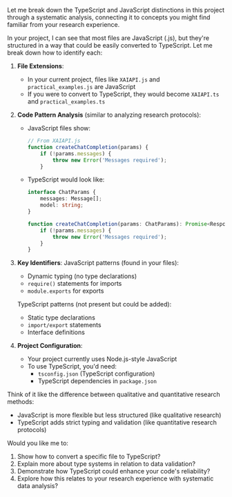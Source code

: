 Let me break down the TypeScript and JavaScript distinctions in this project through a systematic analysis, connecting it to concepts you might find familiar from your research experience.



In your project, I can see that most files are JavaScript (.js), but they're structured in a way that could be easily converted to TypeScript. Let me break down how to identify each:

1. **File Extensions**:
   - In your current project, files like `XAIAPI.js` and `practical_examples.js` are JavaScript
   - If you were to convert to TypeScript, they would become `XAIAPI.ts` and `practical_examples.ts`

2. **Code Pattern Analysis** (similar to analyzing research protocols):
   - JavaScript files show:
     ```javascript
     // From XAIAPI.js
     function createChatCompletion(params) {
         if (!params.messages) {
             throw new Error('Messages required');
         }
     ```
   - TypeScript would look like:
     ```typescript
     interface ChatParams {
         messages: Message[];
         model: string;
     }

     function createChatCompletion(params: ChatParams): Promise<Response> {
         if (!params.messages) {
             throw new Error('Messages required');
         }
     }
     ```

3. **Key Identifiers**:
   JavaScript patterns (found in your files):
   - Dynamic typing (no type declarations)
   - `require()` statements for imports
   - `module.exports` for exports

   TypeScript patterns (not present but could be added):
   - Static type declarations
   - `import/export` statements
   - Interface definitions

4. **Project Configuration**:
   - Your project currently uses Node.js-style JavaScript
   - To use TypeScript, you'd need:
     - `tsconfig.json` (TypeScript configuration)
     - TypeScript dependencies in `package.json`

Think of it like the difference between qualitative and quantitative research methods:
- JavaScript is more flexible but less structured (like qualitative research)
- TypeScript adds strict typing and validation (like quantitative research protocols)

Would you like me to:
1. Show how to convert a specific file to TypeScript?
2. Explain more about type systems in relation to data validation?
3. Demonstrate how TypeScript could enhance your code's reliability?
4. Explore how this relates to your research experience with systematic data analysis?
